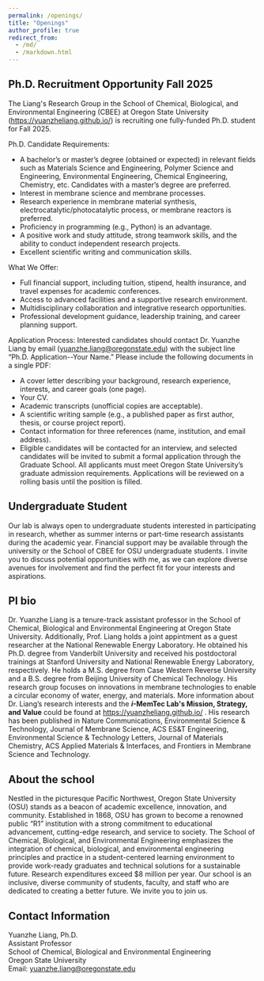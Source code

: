```yaml
---
permalink: /openings/
title: "Openings"
author_profile: true
redirect_from: 
  - /md/
  - /markdown.html
---
```


## Ph.D. Recruitment Opportunity Fall 2025
The Liang's Research Group in the School of Chemical, Biological, and Environmental Engineering (CBEE) at Oregon State University (https://yuanzheliang.github.io/) is recruiting one fully-funded Ph.D. student for Fall 2025. 

Ph.D. Candidate Requirements:

* A bachelor’s or master’s degree (obtained or expected) in relevant fields such as Materials Science and Engineering, Polymer Science and Engineering, Environmental Engineering, Chemical Engineering, Chemistry, etc. Candidates with a master’s degree are preferred.
* Interest in membrane science and membrane processes.
* Research experience in membrane material synthesis, electrocatalytic/photocatalytic process, or membrane reactors is preferred.
* Proficiency in programming (e.g., Python) is an advantage.
* A positive work and study attitude, strong teamwork skills, and the ability to conduct independent research projects.
* Excellent scientific writing and communication skills.
  
What We Offer:

* Full financial support, including tuition, stipend, health insurance, and travel expenses for academic conferences.
* Access to advanced facilities and a supportive research environment.
* Multidisciplinary collaboration and integrative research opportunities.
* Professional development guidance, leadership training, and career planning support.

Application Process: Interested candidates should contact Dr. Yuanzhe Liang by email (yuanzhe.liang@oregonstate.edu) with the subject line “Ph.D. Application--Your Name.” Please include the following documents in a single PDF:

* A cover letter describing your background, research experience, interests, and career goals (one page).
* Your CV.
* Academic transcripts (unofficial copies are acceptable).
* A scientific writing sample (e.g., a published paper as first author, thesis, or course project report).
* Contact information for three references (name, institution, and email address).
* Eligible candidates will be contacted for an interview, and selected candidates will be invited to submit a formal application through the Graduate School. All applicants must meet Oregon State University’s graduate admission requirements. Applications will be reviewed on a rolling basis until the position is filled.

## Undergraduate Student
Our lab is always open to undergraduate students interested in participating in research, whether as summer interns or part-time research assistants during the academic year. Financial support may be available through the university or the School of CBEE for OSU undergraduate students. I invite you to discuss potential opportunities with me, as we can explore diverse avenues for involvement and find the perfect fit for your interests and aspirations.

## PI bio
Dr. Yuanzhe Liang is a tenure-track assistant professor in the School of Chemical, Biological and Environmental Engineering at Oregon State University. Additionally, Prof. Liang holds a joint appintment as a guest researcher at the National Renewable Energy Laboratory. He obtained his Ph.D. degree from Vanderbilt University and received his postdoctoral trainings at Stanford University and National Renewable Energy Laboratory, respectively. He holds a M.S. degree from Case Western Reverse University and a B.S. degree from Beijing University of Chemical Technology. His research group focuses on innovations in membrane technologies to enable a circular economy of water, energy, and materials. More information about Dr. Liang’s research interests and the ***i*-MemTec Lab's Mission, Strategy, and Value** could be found at <a href="https://yuanzheliang.github.io/"> https://yuanzheliang.github.io/ </a>. His research has been published in Nature Communications, Environmental Science & Technology, Journal of Membrane Science, ACS ES&T Engineering, Environmental Science & Technology Letters, Journal of Materials Chemistry, ACS Applied Materials & Interfaces, and Frontiers in Membrane Science and Technology.

## About the school
Nestled in the picturesque Pacific Northwest, Oregon State University (OSU) stands as a beacon of academic excellence, innovation, and community. Established in 1868, OSU has grown to become a renowned public “R1” institution with a strong commitment to educational advancement, cutting-edge research, and service to society. The School of Chemical, Biological, and Environmental Engineering emphasizes the integration of chemical, biological, and environmental engineering principles and practice in a student-centered learning environment to provide work-ready graduates and technical solutions for a sustainable future. Research expenditures exceed $8 million per year. Our school is an inclusive, diverse community of students, faculty, and staff who are dedicated to creating a better future. We invite you to join us.

## Contact Information
Yuanzhe Liang, Ph.D.<br>
Assistant Professor<br>
School of Chemical, Biological and Environmental Engineering<br>
Oregon State University<br>
Email: yuanzhe.liang@oregonstate.edu<br>
